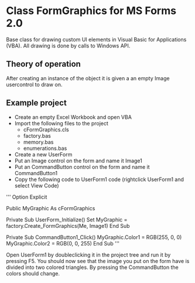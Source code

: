 # Class FormGraphics for MS Forms 2.0
Base class for drawing custom UI elements in Visual Basic for Applications (VBA).
All drawing is done by calls to Windows API.

## Theory of operation
After creating an instance of the object it is given a an empty Image usercontrol
to draw on.


## Example project
* Create an empty Excel Workbook and open VBA
* Import the following files to the project
    - cFormGraphics.cls
    - factory.bas
    - memory.bas
    - enumerations.bas
* Create a new UserForm
* Put an Image control on the form and name it Image1
* Put an CommandButton control on the form and name it CommandButton1
* Copy the following code to UserForm1 code (rightclick UserForm1 and select View Code)

'''
Option Explicit

Public MyGraphic As cFormGraphics

Private Sub UserForm_Initialize()
    Set MyGraphic = factory.Create_FormGraphics(Me, Image1)
End Sub

Private Sub CommandButton1_Click()
    MyGraphic.Color1 = RGB(255, 0, 0)
    MyGraphic.Color2 = RGB(0, 0, 255)
End Sub
'''

Open UserForm1 by doubleclicking it in the project tree and run it by pressing F5.
You should now see that the image you put on the form have is divided into two colored
triangles. By pressing the CommandButton the colors should change.
